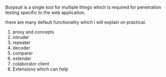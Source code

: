 Burpsuit is a single tool for multiple things which is required for penetration testing specific to the web application. 

there are many default functionality which i will explain on practical.

1) proxy and concepts 
2) intruder
3) repeater
4) decoder
5) comparer
6) extender
7) colaborator client
8) Extensions which can help